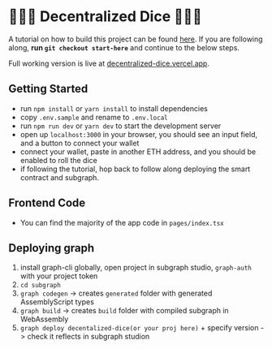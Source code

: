 # 🎲🎲🎲 Decentralized Dice 🎲🎲🎲
A tutorial on how to build this project can be found [here](https://mikleens.hashnode.dev/how-to-use-the-graph-protocol-for-decentralized-gaming).
If you are following along, **run `git checkout start-here`** and continue to the below steps.

Full working version is live at [decentralized-dice.vercel.app](https://decentralized-dice.vercel.app/).

## Getting Started
- run `npm install` or `yarn install` to install dependencies
- copy `.env.sample` and rename to `.env.local`
- run `npm run dev` or `yarn dev` to start the development server
- open up `localhost:3000` in your browser, you should see an input field, and a button to connect your wallet
- connect your wallet, paste in another ETH address, and you should be enabled to roll the dice
- if following the tutorial, hop back to follow along deploying the smart contract and subgraph.

## Frontend Code
- You can find the majority of the app code in `pages/index.tsx`

## Deploying graph
1. install graph-cli globally, open project in subgraph studio, `graph-auth` with your project token
2. `cd subgraph`
3. `graph codegen` -> creates `generated` folder with generated AssemblyScript types
4. `graph build` -> creates `build` folder with compiled subgraph in WebAssembly
5. `graph deploy decentalized-dice(or your proj here)` + specify version -> check it reflects in subgraph studion